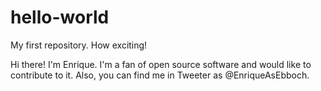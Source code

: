 # hello-world
My first repository. How exciting!

Hi there! I'm Enrique. I'm a fan of open source software and would like to contribute to it.
Also, you can find me in Tweeter as @EnriqueAsEbboch.
